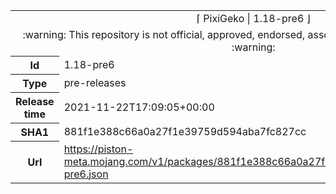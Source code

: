 <html><table>
<tr><td colspan="2" align="center"><img width="0" height="0"><br/>⌈ PixiGeko | 1.18-pre6 ⌋<br/><img width="0" height="0"></td></tr>
<tr><td colspan="2" align="center"><img width="0" height="0"><br/>
:warning: This repository is not official, approved, endorsed, associated or connected with Mojang :warning:
<br/><img width="0" height="0"></td></tr>
<tr><th>Id</th><td>1.18-pre6</td></tr>
<tr><th>Type</th><td>pre-releases</td></tr>
<tr><th>Release time</th><td>2021-11-22T17:09:05+00:00</td></tr>
<tr><th>SHA1</th><td>881f1e388c66a0a27f1e39759d594aba7fc827cc</td></tr>
<tr><th>Url</th><td><a href="https://piston-meta.mojang.com/v1/packages/881f1e388c66a0a27f1e39759d594aba7fc827cc/1.18-pre6.json">https://piston-meta.mojang.com/v1/packages/881f1e388c66a0a27f1e39759d594aba7fc827cc/1.18-pre6.json</a></td></tr>
